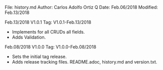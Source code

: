 File:     history.md
Author:   Carlos Adolfo Ortiz Q
Date:     Feb.06/2018
Modified: Feb.13/2018

Feb.13/2018 V1.0.1   Tag: V1.0.1-Feb.13/2018
- Implements for all CRUDs all fields.
- Adds Validation.

Feb.08/2018 V1.0.0   Tag: V1.0.0-Feb.08/2018
- Sets the initial tag release.
- Adds release tracking files. README.adoc, history.md and version.txt.